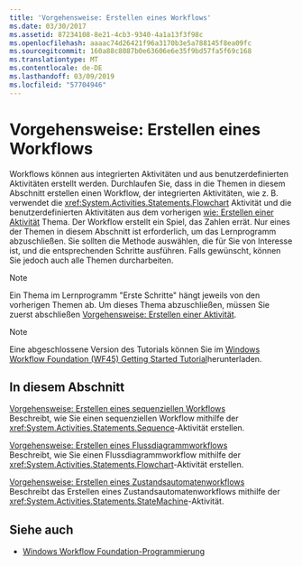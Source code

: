 ```yaml
---
title: 'Vorgehensweise: Erstellen eines Workflows'
ms.date: 03/30/2017
ms.assetid: 87234108-8e21-4cb3-9340-4a1a13f3f98c
ms.openlocfilehash: aaaac74d26421f96a3170b3e5a788145f8ea09fc
ms.sourcegitcommit: 160a88c8087b0e63606e6e35f9bd57fa5f69c168
ms.translationtype: MT
ms.contentlocale: de-DE
ms.lasthandoff: 03/09/2019
ms.locfileid: "57704946"
---
```

# <a name="how-to-create-a-workflow"></a>Vorgehensweise: Erstellen eines Workflows
Workflows können aus integrierten Aktivitäten und aus benutzerdefinierten Aktivitäten erstellt werden. Durchlaufen Sie, dass in die Themen in diesem Abschnitt erstellen einen Workflow, der integrierten Aktivitäten, wie z. B. verwendet die <xref:System.Activities.Statements.Flowchart> Aktivität und die benutzerdefinierten Aktivitäten aus dem vorherigen [wie: Erstellen einer Aktivität](how-to-create-an-activity.md) Thema. Der Workflow erstellt ein Spiel, das Zahlen errät. Nur eines der Themen in diesem Abschnitt ist erforderlich, um das Lernprogramm abzuschließen. Sie sollten die Methode auswählen, die für Sie von Interesse ist, und die entsprechenden Schritte ausführen. Falls gewünscht, können Sie jedoch auch alle Themen durcharbeiten.  
  
> [!NOTE]
>  Ein Thema im Lernprogramm "Erste Schritte" hängt jeweils von den vorherigen Themen ab. Um dieses Thema abzuschließen, müssen Sie zuerst abschließen [Vorgehensweise: Erstellen einer Aktivität](how-to-create-an-activity.md).  
  
> [!NOTE]
>  Eine abgeschlossene Version des Tutorials können Sie im [Windows Workflow Foundation (WF45) Getting Started Tutorial](https://go.microsoft.com/fwlink/?LinkID=248976)herunterladen.  
  
## <a name="in-this-section"></a>In diesem Abschnitt  
 [Vorgehensweise: Erstellen eines sequenziellen Workflows](how-to-create-a-sequential-workflow.md)  
 Beschreibt, wie Sie einen sequenziellen Workflow mithilfe der <xref:System.Activities.Statements.Sequence>-Aktivität erstellen.  
  
 [Vorgehensweise: Erstellen eines Flussdiagrammworkflows](how-to-create-a-flowchart-workflow.md)  
 Beschreibt, wie Sie einen Flussdiagrammworkflow mithilfe der <xref:System.Activities.Statements.Flowchart>-Aktivität erstellen.  
  
 [Vorgehensweise: Erstellen eines Zustandsautomatenworkflows](how-to-create-a-state-machine-workflow.md)  
 Beschreibt das Erstellen eines Zustandsautomatenworkflows mithilfe der <xref:System.Activities.Statements.StateMachine>-Aktivität.  
  
## <a name="see-also"></a>Siehe auch
- [Windows Workflow Foundation-Programmierung](programming.md)
